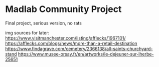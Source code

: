# Madlab Community Project
 Final project, serious version, no rats

 img sources for later:
 https://www.visitmanchester.com/listing/afflecks/1967101/
 https://afflecks.com/blogs/news/more-than-a-retail-destination
 https://www.findagrave.com/cemetery/2366138/all-saints-churchyard-stand
 https://www.musee-orsay.fr/en/artworks/le-dejeuner-sur-lherbe-25651